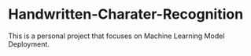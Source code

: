 # Handwritten-Charater-Recognition
This is a personal project that focuses on Machine Learning Model Deployment.
